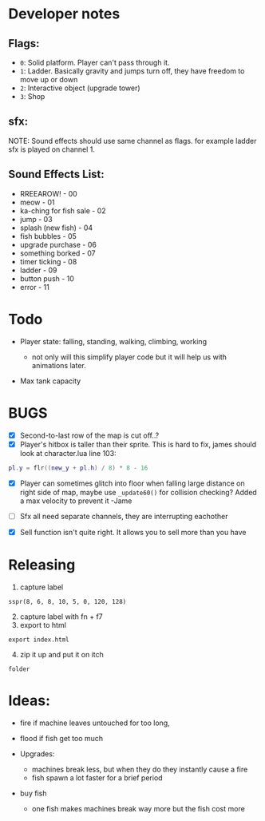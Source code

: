 # Developer notes

## Flags:
- `0`: Solid platform. Player can't pass through it.
- `1`: Ladder. Basically gravity and jumps turn off, they have freedom to move up or down
- `2`: Interactive object (upgrade tower)
- `3`: Shop

## sfx:
NOTE: Sound effects should use same channel as flags. for example ladder sfx is played on channel 1. 

## Sound Effects List:
- RREEAROW! - 00
- meow - 01
- ka-ching for fish sale - 02
- jump - 03
- splash (new fish) - 04
- fish bubbles - 05
- upgrade purchase - 06
- something borked - 07
- timer ticking - 08 
- ladder - 09
- button push - 10
- error - 11

# Todo
- Player state: falling, standing, walking, climbing, working
  - not only will this simplify player code but it will help us with animations later.

- Max tank capacity


# BUGS
- [X] Second-to-last row of the map is cut off..?
- [X] Player's hitbox is taller than their sprite. This is hard to fix, james should look at character.lua line 103:
```lua
pl.y = flr((new_y + pl.h) / 8) * 8 - 16
```
- [X] Player can sometimes glitch into floor when falling large distance on right side of map, maybe use `_update60()` for collision checking?
        Added a max velocity to prevent it -Jame
- [ ] Sfx all need separate channels, they are interrupting eachother
- [x] Sell function isn't quite right. It allows you to sell more than you have


# Releasing
1. capture label
```
sspr(8, 6, 8, 10, 5, 0, 120, 128)
```
2. capture label with fn + f7
3. export to html
```
export index.html
```
4. zip it up and put it on itch
```
folder
```

# Ideas:
- fire if machine leaves untouched for too long,
- flood if fish get too much
- Upgrades:
  - machines break less, but when they do they instantly cause a fire
  - fish spawn a lot faster for a brief period

- buy fish
  - one fish makes machines break way more but the fish cost more 